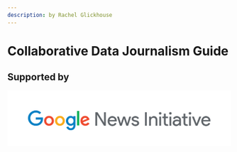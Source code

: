 ```yaml
---
description: by Rachel Glickhouse
---
```


# Collaborative Data Journalism Guide

##                                             Supported by

![](.gitbook/assets/google_newsinitiative_lockup_fullcolor_horizontal.png)

